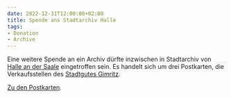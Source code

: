 ```yaml
---
date: 2022-12-31T12:00:00+02:00
title: Spende ans Stadtarchiv Halle
tags:
- Donation
- Archive
---
```


Eine weitere Spende an ein Archiv dürfte inzwischen in Stadtarchiv von [Halle an der Saale](https://de.wikipedia.org/wiki/Halle_(Saale)) eingetroffen sein. Es handelt sich um drei Postkarten, die Verkaufsstellen des [Stadtgutes Gimritz](https://de.wikipedia.org/wiki/Pei%C3%9Fnitzinsel#Das_Gut_Gimritz).
<!--more-->

[Zu den Postkarten](/collections/donations/halle/).
